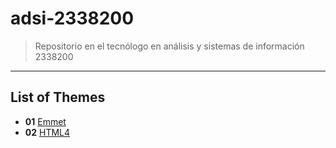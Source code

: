 # adsi-2338200
> Repositorio en el tecnólogo en análisis y sistemas de información 2338200
---
## List of Themes

- **01** [Emmet](01-emmet/)
- **02** [HTML4](02-HTML4/)